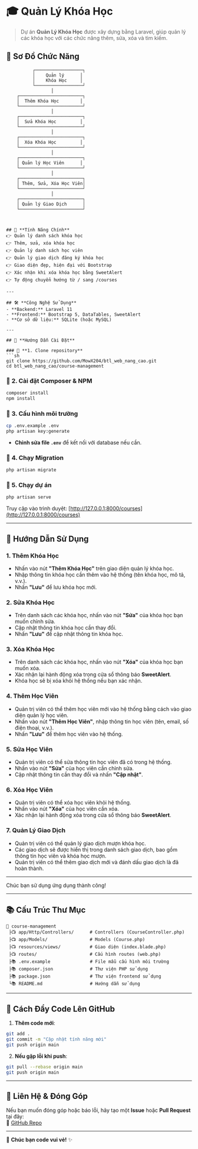 # 🎓 Quản Lý Khóa Học

> Dự án **Quản Lý Khóa Học** được xây dựng bằng Laravel, giúp quản lý các khóa học với các chức năng thêm, sửa, xóa và tìm kiếm.
## 📌 **Sơ Đồ Chức Năng**
```plaintext
          ┌──────────────────┐
          │    Quản lý      │
          │    Khóa Học     │
          └──────────────────┘
                 │
    ┌────────────────────────┐
    │  Thêm Khóa Học        │
    └────────────────────────┘
                 │
    ┌────────────────────────┐
    │  Sửa Khóa Học         │
    └────────────────────────┘
                 │
    ┌────────────────────────┐
    │  Xóa Khóa Học         │
    └────────────────────────┘
                 │
    ┌────────────────────────┐
    │ Quản lý Học Viên      │
    └────────────────────────┘
                 │
    ┌────────────────────────┐
    │ Thêm, Sửa, Xóa Học Viên│
    └────────────────────────┘
                 │
    ┌────────────────────────┐
    │ Quản lý Giao Dịch      │
    └────────────────────────┘



## 📌 **Tính Năng Chính**
👉 Quản lý danh sách khóa học
👉 Thêm, sửa, xóa khóa học
👉 Quản lý danh sách học viên
👉 Quản lý giao dịch đăng ký khóa học
👉 Giao diện đẹp, hiện đại với Bootstrap
👉 Xác nhận khi xóa khóa học bằng SweetAlert
👉 Tự động chuyển hướng từ / sang /courses

---

## 🛠 **Công Nghệ Sử Dụng**
- **Backend:** Laravel 11
- **Frontend:** Bootstrap 5, DataTables, SweetAlert
- **Cơ sở dữ liệu:** SQLite (hoặc MySQL)

---

## 🚀 **Hướng Dẫn Cài Đặt**

### 🔹 **1. Clone repository**
```sh
git clone https://github.com/MowX204/btl_web_nang_cao.git
cd btl_web_nang_cao/course-management
```

### 🔹 **2. Cài đặt Composer & NPM**
```sh
composer install
npm install
```

### 🔹 **3. Cấu hình môi trường**
```sh
cp .env.example .env
php artisan key:generate
```
- **Chỉnh sửa file `.env`** để kết nối với database nếu cần.

### 🔹 **4. Chạy Migration**
```sh
php artisan migrate
```

### 🔹 **5. Chạy dự án**
```sh
php artisan serve
```
Truy cập vào trình duyệt: [http://127.0.0.1:8000/courses](http://127.0.0.1:8000/courses)

---

## 📌 **Hướng Dẫn Sử Dụng**

### **1. Thêm Khóa Học**
- Nhấn vào nút **"Thêm Khóa Học"** trên giao diện quản lý khóa học.
- Nhập thông tin khóa học cần thêm vào hệ thống (tên khóa học, mô tả, v.v.).
- Nhấn **"Lưu"** để lưu khóa học mới.

### **2. Sửa Khóa Học**
- Trên danh sách các khóa học, nhấn vào nút **"Sửa"** của khóa học bạn muốn chỉnh sửa.
- Cập nhật thông tin khóa học cần thay đổi.
- Nhấn **"Lưu"** để cập nhật thông tin khóa học.

### **3. Xóa Khóa Học**
- Trên danh sách các khóa học, nhấn vào nút **"Xóa"** của khóa học bạn muốn xóa.
- Xác nhận lại hành động xóa trong cửa sổ thông báo **SweetAlert**.
- Khóa học sẽ bị xóa khỏi hệ thống nếu bạn xác nhận.

### **4. Thêm Học Viên**
- Quản trị viên có thể thêm học viên mới vào hệ thống bằng cách vào giao diện quản lý học viên.
- Nhấn vào nút **"Thêm Học Viên"**, nhập thông tin học viên (tên, email, số điện thoại, v.v.).
- Nhấn **"Lưu"** để thêm học viên vào hệ thống.

### **5. Sửa Học Viên**
- Quản trị viên có thể sửa thông tin học viên đã có trong hệ thống.
- Nhấn vào nút **"Sửa"** của học viên cần chỉnh sửa.
- Cập nhật thông tin cần thay đổi và nhấn **"Cập nhật"**.

### **6. Xóa Học Viên**
- Quản trị viên có thể xóa học viên khỏi hệ thống.
- Nhấn vào nút **"Xóa"** của học viên cần xóa.
- Xác nhận lại hành động xóa trong cửa sổ thông báo **SweetAlert**.

### **7. Quản Lý Giao Dịch**
- Quản trị viên có thể quản lý giao dịch mượn khóa học.
- Các giao dịch sẽ được hiển thị trong danh sách giao dịch, bao gồm thông tin học viên và khóa học mượn.
- Quản trị viên có thể thêm giao dịch mới và đánh dấu giao dịch là đã hoàn thành.

---

Chúc bạn sử dụng ứng dụng thành công!


---

## 📚 **Cấu Trúc Thư Mục**
```
📆 course-management
 ├📺 app/Http/Controllers/      # Controllers (CourseController.php)
 ├📺 app/Models/                # Models (Course.php)
 ├📺 resources/views/           # Giao diện (index.blade.php)
 ├📺 routes/                    # Cấu hình routes (web.php)
 ├📚 .env.example               # File mẫu cấu hình môi trường
 ├📚 composer.json              # Thư viện PHP sử dụng
 ├📚 package.json               # Thư viện frontend sử dụng
 └📚 README.md                  # Hướng dẫn sử dụng
```

---

## 🚒 **Cách Đẩy Code Lên GitHub**
1. **Thêm code mới**:
```sh
git add .
git commit -m "Cập nhật tính năng mới"
git push origin main
```

2. **Nếu gặp lỗi khi push**:
```sh
git pull --rebase origin main
git push origin main
```

---

## 📩 **Liên Hệ & Đóng Góp**
Nếu bạn muốn đóng góp hoặc báo lỗi, hãy tạo một **Issue** hoặc **Pull Request** tại đây:  
🔗 [GitHub Repo](https://github.com/MowX204/btl_web_nang_cao)

---

🚀 **Chúc bạn code vui vẻ!** ✨

